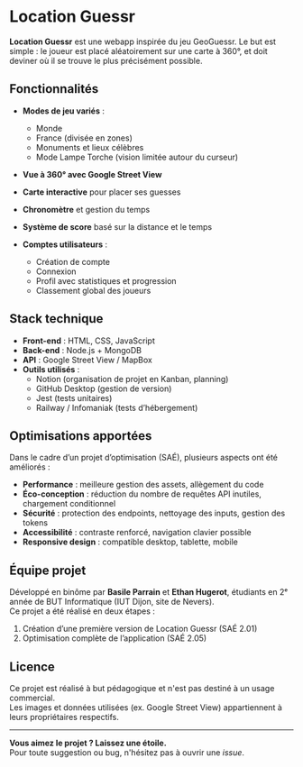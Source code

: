 # Location Guessr

**Location Guessr** est une webapp inspirée du jeu GeoGuessr. Le but est simple : le joueur est placé aléatoirement sur une carte à 360°, et doit deviner où il se trouve le plus précisément possible.

## Fonctionnalités

- **Modes de jeu variés** :
  - Monde
  - France (divisée en zones)
  - Monuments et lieux célèbres
  - Mode Lampe Torche (vision limitée autour du curseur)

- **Vue à 360° avec Google Street View**
- **Carte interactive** pour placer ses guesses
- **Chronomètre** et gestion du temps
- **Système de score** basé sur la distance et le temps
- **Comptes utilisateurs** :
  - Création de compte
  - Connexion
  - Profil avec statistiques et progression
  - Classement global des joueurs

## Stack technique

- **Front-end** : HTML, CSS, JavaScript
- **Back-end** : Node.js + MongoDB
- **API** : Google Street View / MapBox
- **Outils utilisés** :
  - Notion (organisation de projet en Kanban, planning)
  - GitHub Desktop (gestion de version)
  - Jest (tests unitaires)
  - Railway / Infomaniak (tests d’hébergement)

## Optimisations apportées

Dans le cadre d’un projet d’optimisation (SAÉ), plusieurs aspects ont été améliorés :

- **Performance** : meilleure gestion des assets, allègement du code
- **Éco-conception** : réduction du nombre de requêtes API inutiles, chargement conditionnel
- **Sécurité** : protection des endpoints, nettoyage des inputs, gestion des tokens
- **Accessibilité** : contraste renforcé, navigation clavier possible
- **Responsive design** : compatible desktop, tablette, mobile

## Équipe projet

Développé en binôme par **Basile Parrain** et **Ethan Hugerot**, étudiants en 2ᵉ année de BUT Informatique (IUT Dijon, site de Nevers).  
Ce projet a été réalisé en deux étapes :
1. Création d’une première version de Location Guessr (SAÉ 2.01)
2. Optimisation complète de l’application (SAÉ 2.05)

## Licence

Ce projet est réalisé à but pédagogique et n'est pas destiné à un usage commercial.  
Les images et données utilisées (ex. Google Street View) appartiennent à leurs propriétaires respectifs.

---

**Vous aimez le projet ? Laissez une étoile.**  
Pour toute suggestion ou bug, n'hésitez pas à ouvrir une *issue*.
